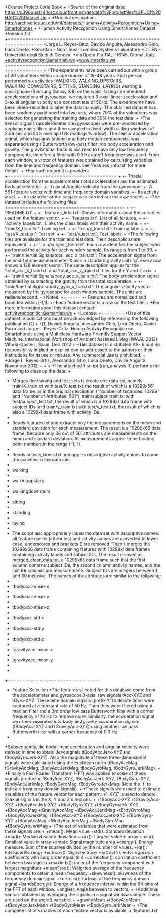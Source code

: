 +Course Project Code Book
+
+Source of the original data: https://d396qusza40orc.cloudfront.net/getdata%2Fprojectfiles%2FUCI%20HAR%20Dataset.zip
+
+Original description: http://archive.ics.uci.edu/ml/datasets/Human+Activity+Recognition+Using+Smartphones
+
+Human Activity Recognition Using Smartphones Dataset
+Version 1.0
+==================================================================
+Jorge L. Reyes-Ortiz, Davide Anguita, Alessandro Ghio, Luca Oneto.
+Smartlab - Non Linear Complex Systems Laboratory
+DITEN - Università degli Studi di Genova.
+Via Opera Pia 11A, I-16145, Genoa, Italy.
+activityrecognition@smartlab.ws
+www.smartlab.ws
+==================================================================
+
+The experiments have been carried out with a group of 30 volunteers within an age bracket of 19-48 years. Each person performed six activities (WALKING, WALKING_UPSTAIRS, WALKING_DOWNSTAIRS, SITTING, STANDING, LAYING) wearing a smartphone (Samsung Galaxy S II) on the waist. Using its embedded accelerometer and gyroscope, we captured 3-axial linear acceleration and 3-axial angular velocity at a constant rate of 50Hz. The experiments have been video-recorded to label the data manually. The obtained dataset has been randomly partitioned into two sets, where 70% of the volunteers was selected for generating the training data and 30% the test data.
+
+The sensor signals (accelerometer and gyroscope) were pre-processed by applying noise filters and then sampled in fixed-width sliding windows of 2.56 sec and 50% overlap (128 readings/window). The sensor acceleration signal, which has gravitational and body motion components, was separated using a Butterworth low-pass filter into body acceleration and gravity. The gravitational force is assumed to have only low frequency components, therefore a filter with 0.3 Hz cutoff frequency was used. From each window, a vector of features was obtained by calculating variables from the time and frequency domain. See 'features_info.txt' for more details.
+
+For each record it is provided:
+======================================
+
+- Triaxial acceleration from the accelerometer (total acceleration) and the estimated body acceleration.
+- Triaxial Angular velocity from the gyroscope.
+- A 561-feature vector with time and frequency domain variables.
+- Its activity label.
+- An identifier of the subject who carried out the experiment.
+
+The dataset includes the following files:
+=========================================
+
+- 'README.txt'
+
+- 'features_info.txt': Shows information about the variables used on the feature vector.
+
+- 'features.txt': List of all features.
+
+- 'activity_labels.txt': Links the class labels with their activity name.
+
+- 'train/X_train.txt': Training set.
+
+- 'train/y_train.txt': Training labels.
+
+- 'test/X_test.txt': Test set.
+
+- 'test/y_test.txt': Test labels.
+
+The following files are available for the train and test data. Their descriptions are equivalent.
+
+- 'train/subject_train.txt': Each row identifies the subject who performed the activity for each window sample. Its range is from 1 to 30.
+
+- 'train/Inertial Signals/total_acc_x_train.txt': The acceleration signal from the smartphone accelerometer X axis in standard gravity units 'g'. Every row shows a 128 element vector. The same description applies for the 'total_acc_x_train.txt' and 'total_acc_z_train.txt' files for the Y and Z axis.
+
+- 'train/Inertial Signals/body_acc_x_train.txt': The body acceleration signal obtained by subtracting the gravity from the total acceleration.
+
+- 'train/Inertial Signals/body_gyro_x_train.txt': The angular velocity vector measured by the gyroscope for each window sample. The units are radians/second.
+
+Notes:
+======
+- Features are normalized and bounded within [-1,1].
+- Each feature vector is a row on the text file.
+
+For more information about this dataset contact: activityrecognition@smartlab.ws
+
+License:
+========
+Use of this dataset in publications must be acknowledged by referencing the following publication [1]
+
+[1] Davide Anguita, Alessandro Ghio, Luca Oneto, Xavier Parra and Jorge L. Reyes-Ortiz. Human Activity Recognition on Smartphones using a Multiclass Hardware-Friendly Support Vector Machine. International Workshop of Ambient Assisted Living (IWAAL 2012). Vitoria-Gasteiz, Spain. Dec 2012
+
+This dataset is distributed AS-IS and no responsibility implied or explicit can be addressed to the authors or their institutions for its use or misuse. Any commercial use is prohibited.
+
+Jorge L. Reyes-Ortiz, Alessandro Ghio, Luca Oneto, Davide Anguita. November 2012.
+
+
+
+The attached R script (run_analysis.R) performs the following to clean up the data:
+
+ Merges the training and test sets to create one data set, namely train/X_train.txt with test/X_test.txt, the result of which is a 10299x561 data frame, as in the original description ("Number of Instances: 10299" and "Number of Attributes: 561"), train/subject_train.txt with test/subject_test.txt, the result of which is a 10299x1 data frame with subject IDs, and train/y_train.txt with test/y_test.txt, the result of which is also a 10299x1 data frame with activity IDs.
+
+ Reads features.txt and extracts only the measurements on the mean and standard deviation for each measurement. The result is a 10299x66 data frame, because only 66 out of 561 attributes are measurements on the mean and standard deviation. All measurements appear to be floating point numbers in the range (-1, 1).
+
+ Reads activity_labels.txt and applies descriptive activity names to name the activities in the data set:
+
+ walking
+
+ walkingupstairs
+
+ walkingdownstairs
+
+ sitting
+
+ standing
+
+ laying
+
+ The script also appropriately labels the data set with descriptive names: all feature names (attributes) and activity names are converted to lower case, underscores and brackets () are removed. Then it merges the 10299x66 data frame containing features with 10299x1 data frames containing activity labels and subject IDs. The result is saved as merged_clean_data.txt, a 10299x68 data frame such that the first column contains subject IDs, the second column activity names, and the last 66 columns are measurements. Subject IDs are integers between 1 and 30 inclusive. The names of the attributes are similar to the following:
+
+ tbodyacc-mean-x
+
+ tbodyacc-mean-y
+
+ tbodyacc-mean-z
+
+ tbodyacc-std-x
+
+ tbodyacc-std-y
+
+ tbodyacc-std-z
+
+ tgravityacc-mean-x
+
+ tgravityacc-mean-y
+
+
+================================
+ Feature Selection
+The features selected for this database come from the accelerometer and gyroscope 3-axial raw signals tAcc-XYZ and tGyro-XYZ. These time domain signals (prefix 't' to denote time) were captured at a constant rate of 50 Hz. Then they were filtered using a median filter and a 3rd order low pass Butterworth filter with a corner frequency of 20 Hz to remove noise. Similarly, the acceleration signal was then separated into body and gravity acceleration signals (tBodyAcc-XYZ and tGravityAcc-XYZ) using another low pass Butterworth filter with a corner frequency of 0.3 Hz.
+
+Subsequently, the body linear acceleration and angular velocity were derived in time to obtain Jerk signals (tBodyAccJerk-XYZ and tBodyGyroJerk-XYZ). Also the magnitude of these three-dimensional signals were calculated using the Euclidean norm (tBodyAccMag, tGravityAccMag, tBodyAccJerkMag, tBodyGyroMag, tBodyGyroJerkMag).
+
+Finally a Fast Fourier Transform (FFT) was applied to some of these signals producing fBodyAcc-XYZ, fBodyAccJerk-XYZ, fBodyGyro-XYZ, fBodyAccJerkMag, fBodyGyroMag, fBodyGyroJerkMag. (Note the 'f' to indicate frequency domain signals).
+
+These signals were used to estimate variables of the feature vector for each pattern:
+'-XYZ' is used to denote 3-axial signals in the X, Y and Z directions.
+
+tBodyAcc-XYZ
+tGravityAcc-XYZ
+tBodyAccJerk-XYZ
+tBodyGyro-XYZ
+tBodyGyroJerk-XYZ
+tBodyAccMag
+tGravityAccMag
+tBodyAccJerkMag
+tBodyGyroMag
+tBodyGyroJerkMag
+fBodyAcc-XYZ
+fBodyAccJerk-XYZ
+fBodyGyro-XYZ
+fBodyAccMag
+fBodyAccJerkMag
+fBodyGyroMag
+fBodyGyroJerkMag
+
+The set of variables that were estimated from these signals are:
+
+mean(): Mean value
+std(): Standard deviation
+mad(): Median absolute deviation
+max(): Largest value in array
+min(): Smallest value in array
+sma(): Signal magnitude area
+energy(): Energy measure. Sum of the squares divided by the number of values.
+iqr(): Interquartile range
+entropy(): Signal entropy
+arCoeff(): Autorregresion coefficients with Burg order equal to 4
+correlation(): correlation coefficient between two signals
+maxInds(): index of the frequency component with largest magnitude
+meanFreq(): Weighted average of the frequency components to obtain a mean frequency
+skewness(): skewness of the frequency domain signal
+kurtosis(): kurtosis of the frequency domain signal
+bandsEnergy(): Energy of a frequency interval within the 64 bins of the FFT of each window.
+angle(): Angle between to vectors.
+
+Additional vectors obtained by averaging the signals in a signal window sample. These are used on the angle() variable:
+
+gravityMean
+tBodyAccMean
+tBodyAccJerkMean
+tBodyGyroMean
+tBodyGyroJerkMean
+
+The complete list of variables of each feature vector is available in 'features.txt'
